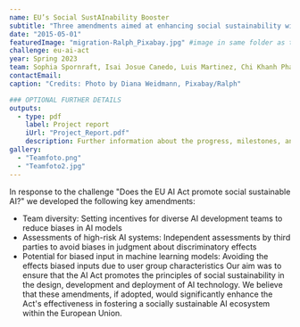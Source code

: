 ```yaml
---
name: EU’s Social SustAInability Booster
subtitle: "Three amendments aimed at enhancing social sustainability within the AI Act that have been proposed to the European Parliament"
date: "2015-05-01"
featuredImage: "migration-Ralph_Pixabay.jpg" #image in same folder as this file
challenge: eu-ai-act
year: Spring 2023
team: Sophia Spornraft, Isai Josue Canedo, Luis Martinez, Chi Khanh Phan
contactEmail: 
caption: "Credits: Photo by Diana Weidmann, Pixabay/Ralph"

### OPTIONAL FURTHER DETAILS
outputs:
  - type: pdf
    label: Project report
    iUrl: "Project_Report.pdf"
    description: Further information about the progress, milestones, and roadblocks.
gallery:
  - "Teamfoto.png"
  - "Teamfoto2.jpg"
---
```


In response to the challenge "Does the EU AI Act promote social sustainable AI?" we developed
the following key amendments:
- Team diversity: Setting incentives for diverse AI development teams to reduce biases in AI models
- Assessments of high-risk AI systems: Independent assessments by third parties to avoid biases in judgment about discriminatory effects
- Potential for biased input in machine learning models: Avoiding the effects biased inputs due to user group characteristics
Our aim was to ensure that the AI Act promotes the principles of social sustainability in the
design, development and deployment of AI technology. We believe that these amendments, if
adopted, would significantly enhance the Act's effectiveness in fostering a socially sustainable
AI ecosystem within the European Union.